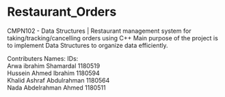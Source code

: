 # Restaurant_Orders
CMPN102 - Data Structures | Restaurant management system for taking/tracking/cancelling orders using C++
Main purpose of the project is to implement Data Structures to organize data efficiently. 

Contributers
Names:                            IDs:                         
Arwa ibrahim Shamardal            1180519                      
Hussein Ahmed Ibrahim             1180594                      
Khalid Ashraf Abdulrahman         1180564                      
Nada Abdelrahman Ahmed            1180511                      
